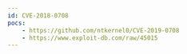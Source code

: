 ```yaml
---
id: CVE-2018-0708
pocs:
    - https://github.com/ntkernel0/CVE-2019-0708
    - https://www.exploit-db.com/raw/45015
---
```

